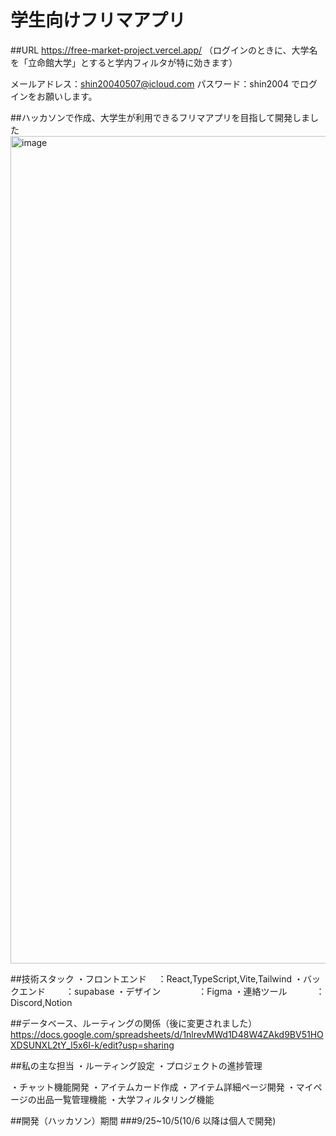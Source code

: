 # 学生向けフリマアプリ

##URL
https://free-market-project.vercel.app/
（ログインのときに、大学名を「立命館大学」とすると学内フィルタが特に効きます）

メールアドレス：shin20040507@icloud.com
パスワード：shin2004
でログインをお願いします。


##ハッカソンで作成、大学生が利用できるフリマアプリを目指して開発しました
<img width="2559" height="1324" alt="image" src="https://github.com/user-attachments/assets/4c9555be-09e3-4dc7-b0e4-b440aa794127" />

##技術スタック
・フロントエンド 　：React,TypeScript,Vite,Tailwind
・バックエンド　 　：supabase
・デザイン 　　　　：Figma
・連絡ツール 　　　：Discord,Notion

##データベース、ルーティングの関係（後に変更されました）
https://docs.google.com/spreadsheets/d/1nlrevMWd1D48W4ZAkd9BV51HOXDSUNXL2tY_l5x6I-k/edit?usp=sharing

##私の主な担当
・ルーティング設定
・プロジェクトの進捗管理

・チャット機能開発
・アイテムカード作成
・アイテム詳細ページ開発
・マイページの出品一覧管理機能
・大学フィルタリング機能

##開発（ハッカソン）期間
###9/25~10/5(10/6 以降は個人で開発)
